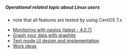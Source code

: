 ##### Operational related topic about Linux users

* note that all features are tested by using CentOS 7.x
- [Monitoring with nagios (latest - 4.0.7)](https://github.com/boonchu/opslab/tree/master/monitoring/nagios)
- [Graph your data with graphite](https://github.com/boonchu/opslab/tree/master/monitoring/graphite)
- [Text mode UI design and implementation](https://github.com/boonchu/opslab/tree/master/tools/UI) 
- [Work ideas](https://github.com/boonchu/opslab/tree/master/tools/ideas)
